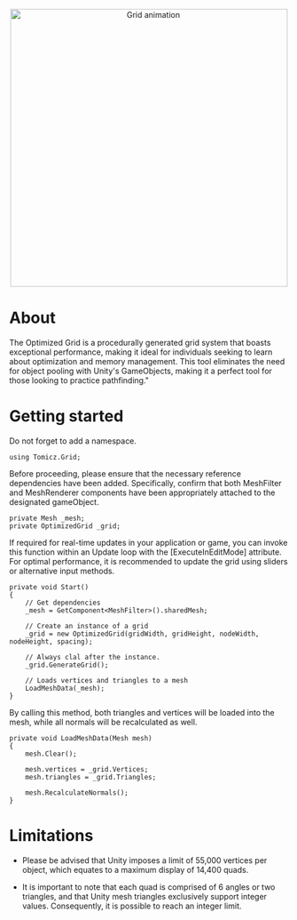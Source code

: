 
<p align="center">
<img src="https://media.giphy.com/media/mdFObXCvTojzmWnQvf/giphy.gif" alt="Grid animation" title="Grid GIF" width="500"/>
</p>

# About

The Optimized Grid is a procedurally generated grid system that boasts exceptional performance, making it ideal for individuals seeking to learn about optimization and memory management. This tool eliminates the need for object pooling with Unity's GameObjects, making it a perfect tool for those looking to practice pathfinding."
# Getting started

Do not forget to add a namespace.
```
using Tomicz.Grid;

```	
Before proceeding, please ensure that the necessary reference dependencies have been added. Specifically, confirm that both MeshFilter and MeshRenderer components have been appropriately attached to the designated gameObject.
```
private Mesh _mesh;
private OptimizedGrid _grid;
```
If required for real-time updates in your application or game, you can invoke this function within an Update loop with the [ExecuteInEditMode] attribute. For optimal performance, it is recommended to update the grid using sliders or alternative input methods.
```		
private void Start()
{
	// Get dependencies
	_mesh = GetComponent<MeshFilter>().sharedMesh;

	// Create an instance of a grid
	_grid = new OptimizedGrid(gridWidth, gridHeight, nodeWidth, nodeHeight, spacing);

	// Always clal after the instance.
	_grid.GenerateGrid();
	
	// Loads vertices and triangles to a mesh
	LoadMeshData(_mesh);
}

```

By calling this method, both triangles and vertices will be loaded into the mesh, while all normals will be recalculated as well.
```
private void LoadMeshData(Mesh mesh)
{
    mesh.Clear();

    mesh.vertices = _grid.Vertices;
    mesh.triangles = _grid.Triangles;

    mesh.RecalculateNormals();
}
```

# Limitations

* Please be advised that Unity imposes a limit of 55,000 vertices per object, which equates to a maximum display of 14,400 quads.

* It is important to note that each quad is comprised of 6 angles or two triangles, and that Unity mesh triangles exclusively support integer values. Consequently, it is possible to reach an integer limit.
